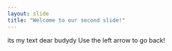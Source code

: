 ```yaml
---
layout: slide
title: "Welcome to our second slide!"
---
```

its my text dear budydy 
Use the left arrow to go back!
